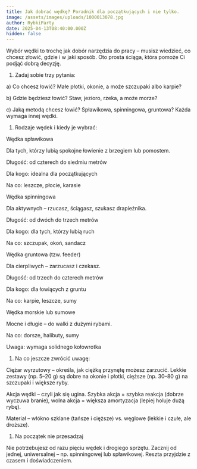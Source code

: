 ```yaml
---
title: Jak dobrać wędkę? Poradnik dla początkujących i nie tylko.
image: /assets/images/uploads/1000013078.jpg
author: RybkiParty
date: 2025-04-13T08:40:00.000Z
hidden: false
---
```

Wybór wędki to trochę jak dobór narzędzia do pracy – musisz wiedzieć, co chcesz złowić, gdzie i w jaki sposób. Oto prosta ściąga, która pomoże Ci podjąć dobrą decyzję. 

1. Zadaj sobie trzy pytania:

a) Co chcesz łowić?
Małe płotki, okonie, a może szczupaki albo karpie?

b) Gdzie będziesz łowić?
Staw, jezioro, rzeka, a może morze?

c) Jaką metodą chcesz łowić?
Spławikowa, spinningowa, gruntowa? Każda wymaga innej wędki.

1. Rodzaje wędek i kiedy je wybrać:

Wędka spławikowa

Dla tych, którzy lubią spokojne łowienie z brzegiem lub pomostem.

Długość: od czterech do siedmiu metrów

Dla kogo: idealna dla początkujących

Na co: leszcze, płocie, karasie

Wędka spinningowa

Dla aktywnych – rzucasz, ściągasz, szukasz drapieżnika.

Długość: od dwóch do trzech metrów

Dla kogo: dla tych, którzy lubią ruch

Na co: szczupak, okoń, sandacz

Wędka gruntowa (tzw. feeder)

Dla cierpliwych – zarzucasz i czekasz.

Długość: od trzech do czterech metrów

Dla kogo: dla łowiących z gruntu

Na co: karpie, leszcze, sumy

Wędka morskie lub sumowe

Mocne i długie – do walki z dużymi rybami.

Na co: dorsze, halibuty, sumy

Uwaga: wymaga solidnego kołowrotka

1. Na co jeszcze zwrócić uwagę:

Ciężar wyrzutowy – określa, jak ciężką przynętę możesz zarzucić. Lekkie zestawy (np. 5–20 g) są dobre na okonie i płotki, cięższe (np. 30–80 g) na szczupaki i większe ryby.

Akcja wędki – czyli jak się ugina. Szybka akcja = szybka reakcja (dobrze wyczuwa branie), wolna akcja = większa amortyzacja (lepiej holuje dużą rybę).

Materiał – włókno szklane (tańsze i cięższe) vs. węglowe (lekkie i czułe, ale droższe).

1. Na początek nie przesadzaj

Nie potrzebujesz od razu pięciu wędek i drogiego sprzętu. Zacznij od jednej, uniwersalnej – np. spinningowej lub spławikowej. Reszta przyjdzie z czasem i doświadczeniem.

